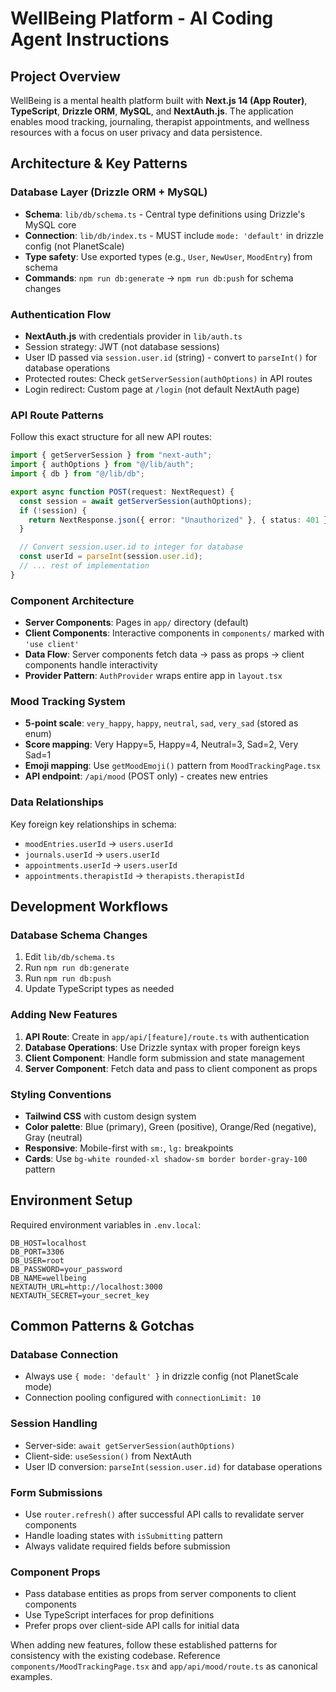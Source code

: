 # WellBeing Platform - AI Coding Agent Instructions

## Project Overview

WellBeing is a mental health platform built with **Next.js 14 (App Router)**, **TypeScript**, **Drizzle ORM**, **MySQL**, and **NextAuth.js**. The application enables mood tracking, journaling, therapist appointments, and wellness resources with a focus on user privacy and data persistence.

## Architecture & Key Patterns

### Database Layer (Drizzle ORM + MySQL)

- **Schema**: `lib/db/schema.ts` - Central type definitions using Drizzle's MySQL core
- **Connection**: `lib/db/index.ts` - MUST include `mode: 'default'` in drizzle config (not PlanetScale)
- **Type safety**: Use exported types (e.g., `User`, `NewUser`, `MoodEntry`) from schema
- **Commands**: `npm run db:generate` → `npm run db:push` for schema changes

### Authentication Flow

- **NextAuth.js** with credentials provider in `lib/auth.ts`
- Session strategy: JWT (not database sessions)
- User ID passed via `session.user.id` (string) - convert to `parseInt()` for database operations
- Protected routes: Check `getServerSession(authOptions)` in API routes
- Login redirect: Custom page at `/login` (not default NextAuth page)

### API Route Patterns

Follow this exact structure for all new API routes:

```typescript
import { getServerSession } from "next-auth";
import { authOptions } from "@/lib/auth";
import { db } from "@/lib/db";

export async function POST(request: NextRequest) {
  const session = await getServerSession(authOptions);
  if (!session) {
    return NextResponse.json({ error: "Unauthorized" }, { status: 401 });
  }

  // Convert session.user.id to integer for database
  const userId = parseInt(session.user.id);
  // ... rest of implementation
}
```

### Component Architecture

- **Server Components**: Pages in `app/` directory (default)
- **Client Components**: Interactive components in `components/` marked with `'use client'`
- **Data Flow**: Server components fetch data → pass as props → client components handle interactivity
- **Provider Pattern**: `AuthProvider` wraps entire app in `layout.tsx`

### Mood Tracking System

- **5-point scale**: `very_happy`, `happy`, `neutral`, `sad`, `very_sad` (stored as enum)
- **Score mapping**: Very Happy=5, Happy=4, Neutral=3, Sad=2, Very Sad=1
- **Emoji mapping**: Use `getMoodEmoji()` pattern from `MoodTrackingPage.tsx`
- **API endpoint**: `/api/mood` (POST only) - creates new entries

### Data Relationships

Key foreign key relationships in schema:

- `moodEntries.userId` → `users.userId`
- `journals.userId` → `users.userId`
- `appointments.userId` → `users.userId`
- `appointments.therapistId` → `therapists.therapistId`

## Development Workflows

### Database Schema Changes

1. Edit `lib/db/schema.ts`
2. Run `npm run db:generate`
3. Run `npm run db:push`
4. Update TypeScript types as needed

### Adding New Features

1. **API Route**: Create in `app/api/[feature]/route.ts` with authentication
2. **Database Operations**: Use Drizzle syntax with proper foreign keys
3. **Client Component**: Handle form submission and state management
4. **Server Component**: Fetch data and pass to client component as props

### Styling Conventions

- **Tailwind CSS** with custom design system
- **Color palette**: Blue (primary), Green (positive), Orange/Red (negative), Gray (neutral)
- **Responsive**: Mobile-first with `sm:`, `lg:` breakpoints
- **Cards**: Use `bg-white rounded-xl shadow-sm border border-gray-100` pattern

## Environment Setup

Required environment variables in `.env.local`:

```env
DB_HOST=localhost
DB_PORT=3306
DB_USER=root
DB_PASSWORD=your_password
DB_NAME=wellbeing
NEXTAUTH_URL=http://localhost:3000
NEXTAUTH_SECRET=your_secret_key
```

## Common Patterns & Gotchas

### Database Connection

- Always use `{ mode: 'default' }` in drizzle config (not PlanetScale mode)
- Connection pooling configured with `connectionLimit: 10`

### Session Handling

- Server-side: `await getServerSession(authOptions)`
- Client-side: `useSession()` from NextAuth
- User ID conversion: `parseInt(session.user.id)` for database operations

### Form Submissions

- Use `router.refresh()` after successful API calls to revalidate server components
- Handle loading states with `isSubmitting` pattern
- Always validate required fields before submission

### Component Props

- Pass database entities as props from server components to client components
- Use TypeScript interfaces for prop definitions
- Prefer props over client-side API calls for initial data

When adding new features, follow these established patterns for consistency with the existing codebase. Reference `components/MoodTrackingPage.tsx` and `app/api/mood/route.ts` as canonical examples.
